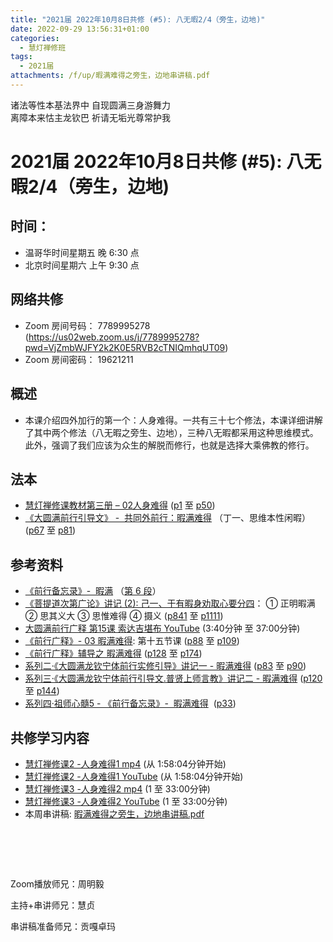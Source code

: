 ```yaml
---
title: "2021届 2022年10月8日共修 (#5): 八无暇2/4（旁生，边地)"
date: 2022-09-29 13:56:31+01:00
categories:
  - 慧灯禅修班
tags:
  - 2021届
attachments: /f/up/暇满难得之旁生，边地串讲稿.pdf
---
```

<!--StartFragment-->

诸法等性本基法界中 自现圆满三身游舞力\
离障本来怙主龙钦巴 祈请无垢光尊常护我

# 2021届 2022年10月8日共修 (#5): 八无暇2/4（旁生，边地)

<!--EndFragment-->

## 时间：

* 温哥华时间星期五 晚 6:30 点
* 北京时间星期六 上午 9:30 点

## 网络共修

* Zoom 房间号码： 7789995278 (<https://us02web.zoom.us/j/7789995278?pwd=VjZmbWJFY2k2K0E5RVB2cTNIQmhqUT09>)
* Zoom 房间密码： 19621211

## 概述

* 本课介绍四外加行的第一个：人身难得。一共有三十七个修法，本课详细讲解了其中两个修法（八无暇之旁生、边地），三种八无暇都采用这种思维模式。此外，强调了我们应该为众生的解脱而修行，也就是选择大乘佛教的修行。

## 法本

* [慧灯禅修课教材第三册 – 02人身难得](https://huidengchanxiu.net/books/b3/3-02) ([p1](https://huidengchanxiu.net/books/b3/3-02#p1) 至 [p50](https://huidengchanxiu.net/books/b3/3-02#p50))
* [《](https://huidengchanxiu.net/refs/qxgs/qxgs-03xm)[大圆满前行引导文》 -  共同外前行：暇满难得](https://huidengchanxiu.net/books/dymqx/#%E4%B8%80%E6%9A%87%E6%BB%A1%E9%9A%BE%E5%BE%97) （丁一、思维本性闲暇）([p67](https://huidengchanxiu.net/books/dymqx/#p67) 至 [p81](https://huidengchanxiu.net/books/dymqx/#p81))

## 参考资料

* [《前行备忘录》-  暇满](https://huidengchanxiu.net/refs/qxbwl/qxxl4-01xm) （[第 6 段](https://huidengchanxiu.net/refs/qxbwl/qxxl4-01xm/#6)）
* [《菩提道次第广论》讲记 (2): 己一、于有暇身劝取心要分四](https://huidengchanxiu.net/refs/ptdcdgl/2#%E5%B7%B1%E4%B8%80%E4%BA%8E%E6%9C%89%E6%9A%87%E8%BA%AB%E5%8A%9D%E5%8F%96%E5%BF%83%E8%A6%81%E5%88%86%E5%9B%9B--%E6%AD%A3%E6%98%8E%E6%9A%87%E6%BB%A1--%E6%80%9D%E5%85%B6%E4%B9%89%E5%A4%A7--%E6%80%9D%E6%83%9F%E9%9A%BE%E5%BE%97--%E6%91%84%E4%B9%89)： ① 正明暇满 ② 思其义大 ③ 思惟难得 ④ 摄义 ([p841](https://huidengchanxiu.net/refs/ptdcdgl/2#p841) 至 [p1111](https://huidengchanxiu.net/refs/ptdcdgl/2/#p1111))
* [大圆满前行广释 第15课 索达吉堪布 YouTube](https://www.youtube.com/watch?v=zUToyRhqtso) (3:40分钟 至 37:00分钟)
* [《前行广释》- 03 暇满难得](https://huidengchanxiu.net/refs/qxgs/qxgs-03xm): 第十五节课 ([p88](https://huidengchanxiu.net/refs/qxgs/qxgs-03xm/#p88) 至 [p109](https://huidengchanxiu.net/refs/qxgs/qxgs-03xm/#p109))
* [《前行广释》辅导之 暇满难得](https://huidengchanxiu.net/refs/qxgs/fudao/qxgsfd-03xm) ([p128](https://huidengchanxiu.net/refs/qxgs/fudao/qxgsfd-03xm/#p128) 至 [p174](https://huidengchanxiu.net/refs/qxgs/fudao/qxgsfd-03xm/#p174))
* [系列二·《大圆满龙钦宁体前行实修引导》讲记一 - 暇满难得](https://huidengchanxiu.net/refs/xmfw/s2-sxyd1-xmnd) ([p83](https://huidengchanxiu.net/refs/xmfw/s2-sxyd1-xmnd#p83) 至 [p90](https://huidengchanxiu.net/refs/xmfw/s2-sxyd1-xmnd#p90))
* [系列三·《大圆满龙钦宁体前行引导文.普贤上师言教》讲记二 - 暇满难得](https://huidengchanxiu.net/refs/xmfw/s3-ydw2-xmnd) ([p120](https://huidengchanxiu.net/refs/xmfw/s3-ydw2-xmnd#p120) 至 [p144](https://huidengchanxiu.net/refs/xmfw/s3-ydw2-xmnd#p144))
* [系列四·祖师心髓5 - 《前行备忘录》-  暇满难得](https://huidengchanxiu.net/refs/xmfw/s4-zsxs5-qxbwl-xmnd)  ([p33](https://huidengchanxiu.net/refs/xmfw/s4-zsxs5-qxbwl-xmnd#p33))

## **共修学习内容**

* [慧灯禅修课2 -人身难得1 mp4](http://huidengchanxiu.net/jmy/%e6%85%a7%e7%81%af%e7%a6%85%e4%bf%ae%e8%af%be/%e6%85%a7%e7%81%af%e7%a6%85%e4%bf%ae%e8%af%be%e7%ac%ac%e4%b8%89%e5%86%8c/02-1%20%e6%85%a7%e7%81%af%e7%a6%85%e4%bf%ae%e8%af%be2%20%e4%ba%ba%e8%ba%ab%e9%9a%be%e5%be%971.mp4) (从 1:58:04分钟开始)[](https://www.youtube.com/watch?v=cIW5puf5xbE&list=PLQU9iXcMduTfoo8rKZhj69k-OOas8C1Of&index=2)
* [慧灯禅修课2 -人身难得1 YouTube](https://www.youtube.com/watch?v=cIW5puf5xbE&list=PLQU9iXcMduTfoo8rKZhj69k-OOas8C1Of&index=2) (从 1:58:04分钟开始)
* [慧灯禅修课3 -人身难得2 mp4](http://huidengchanxiu.net/jmy/%e6%85%a7%e7%81%af%e7%a6%85%e4%bf%ae%e8%af%be/%e6%85%a7%e7%81%af%e7%a6%85%e4%bf%ae%e8%af%be%e7%ac%ac%e4%b8%89%e5%86%8c/02-2%20%e6%85%a7%e7%81%af%e7%a6%85%e4%bf%ae%e8%af%be3%20%e4%ba%ba%e8%ba%ab%e9%9a%be%e5%be%972.mp4) (1 至 33:00分钟)
* [慧灯禅修课3 -人身难得2 YouTube](https://www.youtube.com/watch?v=ZVyTU_tYMWw&list=PLQU9iXcMduTfoo8rKZhj69k-OOas8C1Of&index=3) (1 至 33:00分钟)
* 本周串讲稿: [暇满难得之旁生，边地串讲稿.pdf](/f/up/暇满难得之旁生，边地串讲稿.pdf)

#   

Zoom播放师兄：周明毅

主持+串讲师兄：慧贞

串讲稿准备师兄：贡嘎卓玛